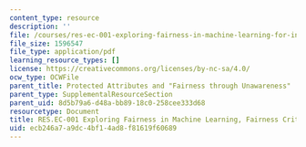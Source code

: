 ```yaml
---
content_type: resource
description: ''
file: /courses/res-ec-001-exploring-fairness-in-machine-learning-for-international-development-spring-2020/ecb246a7a9dc4bf14ad8f81619f60689_MITRES_EC001S19_video5.pdf
file_size: 1596547
file_type: application/pdf
learning_resource_types: []
license: https://creativecommons.org/licenses/by-nc-sa/4.0/
ocw_type: OCWFile
parent_title: Protected Attributes and "Fairness through Unawareness"
parent_type: SupplementalResourceSection
parent_uid: 8d5b79a6-d48a-bb89-18c0-258cee333d68
resourcetype: Document
title: RES.EC-001 Exploring Fairness in Machine Learning, Fairness Criteria
uid: ecb246a7-a9dc-4bf1-4ad8-f81619f60689
---
```

